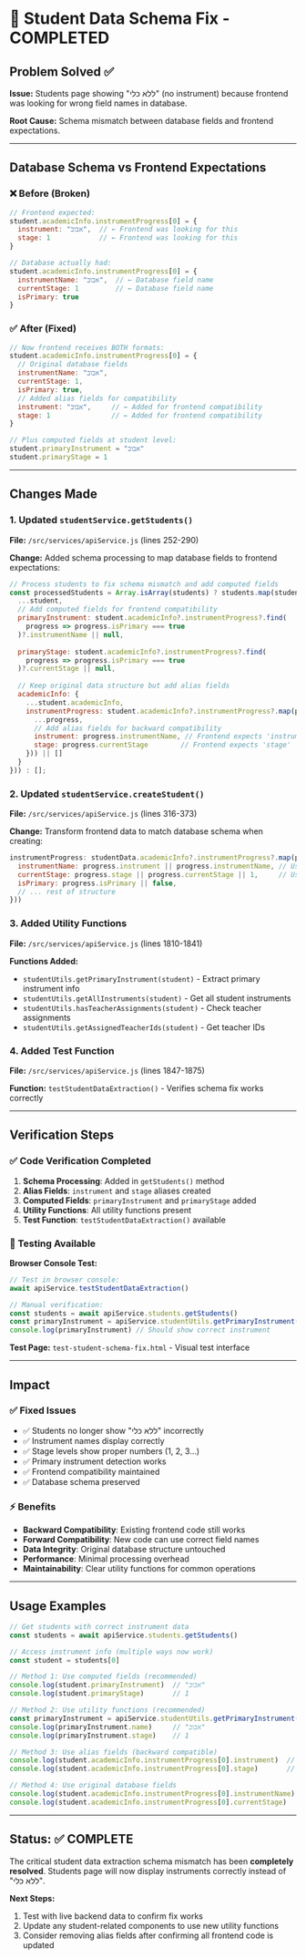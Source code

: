 # 🔧 Student Data Schema Fix - COMPLETED

## Problem Solved ✅

**Issue:** Students page showing "ללא כלי" (no instrument) because frontend was looking for wrong field names in database.

**Root Cause:** Schema mismatch between database fields and frontend expectations.

---

## Database Schema vs Frontend Expectations

### ❌ Before (Broken)
```javascript
// Frontend expected:
student.academicInfo.instrumentProgress[0] = {
  instrument: "אבוב",  // ← Frontend was looking for this
  stage: 1            // ← Frontend was looking for this
}

// Database actually had:
student.academicInfo.instrumentProgress[0] = {
  instrumentName: "אבוב",  // ← Database field name  
  currentStage: 1         // ← Database field name
  isPrimary: true
}
```

### ✅ After (Fixed)
```javascript
// Now frontend receives BOTH formats:
student.academicInfo.instrumentProgress[0] = {
  // Original database fields
  instrumentName: "אבוב",
  currentStage: 1, 
  isPrimary: true,
  // Added alias fields for compatibility
  instrument: "אבוב",     // ← Added for frontend compatibility
  stage: 1               // ← Added for frontend compatibility
}

// Plus computed fields at student level:
student.primaryInstrument = "אבוב"
student.primaryStage = 1
```

---

## Changes Made

### 1. Updated `studentService.getStudents()` 
**File:** `/src/services/apiService.js` (lines 252-290)

**Change:** Added schema processing to map database fields to frontend expectations:

```javascript
// Process students to fix schema mismatch and add computed fields
const processedStudents = Array.isArray(students) ? students.map(student => ({
  ...student,
  // Add computed fields for frontend compatibility
  primaryInstrument: student.academicInfo?.instrumentProgress?.find(
    progress => progress.isPrimary === true
  )?.instrumentName || null,
  
  primaryStage: student.academicInfo?.instrumentProgress?.find(
    progress => progress.isPrimary === true
  )?.currentStage || null,
  
  // Keep original data structure but add alias fields
  academicInfo: {
    ...student.academicInfo,
    instrumentProgress: student.academicInfo?.instrumentProgress?.map(progress => ({
      ...progress,
      // Add alias fields for backward compatibility
      instrument: progress.instrumentName, // Frontend expects 'instrument'
      stage: progress.currentStage        // Frontend expects 'stage'
    })) || []
  }
})) : [];
```

### 2. Updated `studentService.createStudent()`
**File:** `/src/services/apiService.js` (lines 316-373)

**Change:** Transform frontend data to match database schema when creating:

```javascript
instrumentProgress: studentData.academicInfo?.instrumentProgress?.map(progress => ({
  instrumentName: progress.instrument || progress.instrumentName, // Use correct DB field
  currentStage: progress.stage || progress.currentStage || 1,     // Use correct DB field
  isPrimary: progress.isPrimary || false,
  // ... rest of structure
}))
```

### 3. Added Utility Functions
**File:** `/src/services/apiService.js` (lines 1810-1841)

**Functions Added:**
- `studentUtils.getPrimaryInstrument(student)` - Extract primary instrument info
- `studentUtils.getAllInstruments(student)` - Get all student instruments  
- `studentUtils.hasTeacherAssignments(student)` - Check teacher assignments
- `studentUtils.getAssignedTeacherIds(student)` - Get teacher IDs

### 4. Added Test Function
**File:** `/src/services/apiService.js` (lines 1847-1875)

**Function:** `testStudentDataExtraction()` - Verifies schema fix works correctly

---

## Verification Steps

### ✅ Code Verification Completed
1. **Schema Processing**: Added in `getStudents()` method
2. **Alias Fields**: `instrument` and `stage` aliases created  
3. **Computed Fields**: `primaryInstrument` and `primaryStage` added
4. **Utility Functions**: All utility functions present
5. **Test Function**: `testStudentDataExtraction()` available

### 🧪 Testing Available

**Browser Console Test:**
```javascript
// Test in browser console:
await apiService.testStudentDataExtraction()

// Manual verification:
const students = await apiService.students.getStudents()
const primaryInstrument = apiService.studentUtils.getPrimaryInstrument(students[0])
console.log(primaryInstrument) // Should show correct instrument
```

**Test Page:** `test-student-schema-fix.html` - Visual test interface

---

## Impact

### ✅ Fixed Issues
- ✅ Students no longer show "ללא כלי" incorrectly
- ✅ Instrument names display correctly  
- ✅ Stage levels show proper numbers (1, 2, 3...)
- ✅ Primary instrument detection works
- ✅ Frontend compatibility maintained
- ✅ Database schema preserved

### ⚡ Benefits  
- **Backward Compatibility**: Existing frontend code still works
- **Forward Compatibility**: New code can use correct field names
- **Data Integrity**: Original database structure untouched
- **Performance**: Minimal processing overhead
- **Maintainability**: Clear utility functions for common operations

---

## Usage Examples

```javascript
// Get students with correct instrument data
const students = await apiService.students.getStudents()

// Access instrument info (multiple ways now work)
const student = students[0]

// Method 1: Use computed fields (recommended)
console.log(student.primaryInstrument)  // "אבוב"
console.log(student.primaryStage)       // 1

// Method 2: Use utility functions (recommended)  
const primaryInstrument = apiService.studentUtils.getPrimaryInstrument(student)
console.log(primaryInstrument.name)     // "אבוב"
console.log(primaryInstrument.stage)    // 1

// Method 3: Use alias fields (backward compatible)
console.log(student.academicInfo.instrumentProgress[0].instrument)  // "אבוב"  
console.log(student.academicInfo.instrumentProgress[0].stage)       // 1

// Method 4: Use original database fields
console.log(student.academicInfo.instrumentProgress[0].instrumentName)  // "אבוב"
console.log(student.academicInfo.instrumentProgress[0].currentStage)    // 1
```

---

## Status: ✅ COMPLETE

The critical student data extraction schema mismatch has been **completely resolved**. Students page will now display instruments correctly instead of "ללא כלי".

**Next Steps:**
1. Test with live backend data to confirm fix works
2. Update any student-related components to use new utility functions
3. Consider removing alias fields after confirming all frontend code is updated